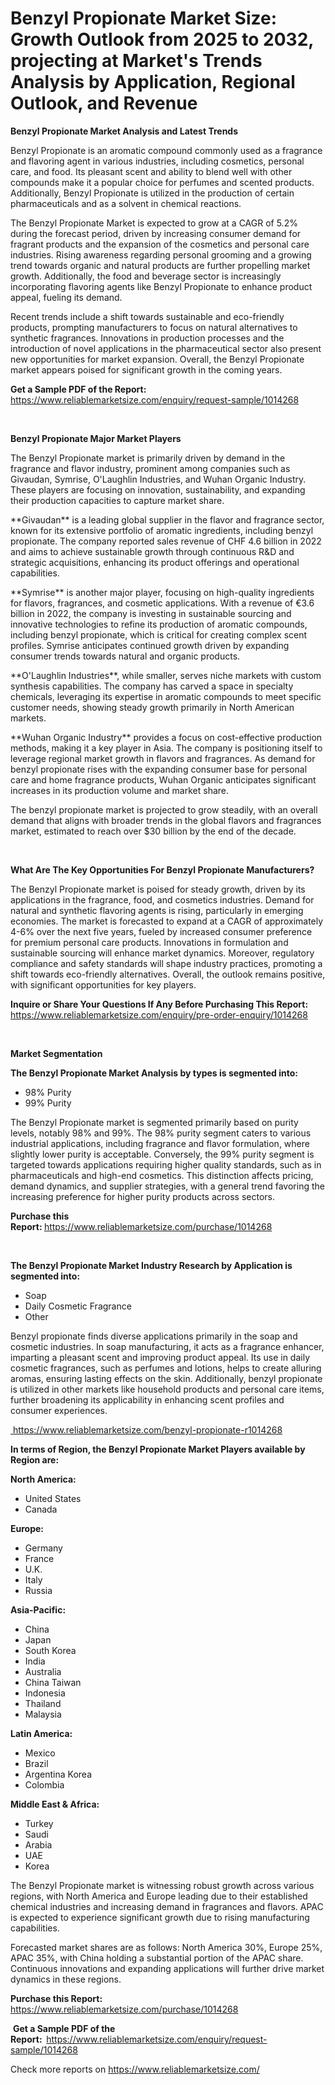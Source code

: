 <p><h1>Benzyl Propionate Market Size: Growth Outlook from 2025 to 2032, projecting at Market's Trends Analysis by Application, Regional Outlook, and Revenue</h1></p><p><strong>Benzyl Propionate Market Analysis and Latest Trends</strong></p>
<p><p>Benzyl Propionate is an aromatic compound commonly used as a fragrance and flavoring agent in various industries, including cosmetics, personal care, and food. Its pleasant scent and ability to blend well with other compounds make it a popular choice for perfumes and scented products. Additionally, Benzyl Propionate is utilized in the production of certain pharmaceuticals and as a solvent in chemical reactions.</p><p>The Benzyl Propionate Market is expected to grow at a CAGR of 5.2% during the forecast period, driven by increasing consumer demand for fragrant products and the expansion of the cosmetics and personal care industries. Rising awareness regarding personal grooming and a growing trend towards organic and natural products are further propelling market growth. Additionally, the food and beverage sector is increasingly incorporating flavoring agents like Benzyl Propionate to enhance product appeal, fueling its demand.</p><p>Recent trends include a shift towards sustainable and eco-friendly products, prompting manufacturers to focus on natural alternatives to synthetic fragrances. Innovations in production processes and the introduction of novel applications in the pharmaceutical sector also present new opportunities for market expansion. Overall, the Benzyl Propionate market appears poised for significant growth in the coming years.</p></p>
<p><strong>Get a Sample PDF of the Report:&nbsp;</strong> <a href="https://www.reliablemarketsize.com/enquiry/request-sample/1014268?utm_campaign=3275&utm_medium=2&utm_source=Github&utm_content=ia&utm_term=06032025&utm_id=benzyl-propionate">https://www.reliablemarketsize.com/enquiry/request-sample/1014268</a></p>
<p>&nbsp;</p>
<p><strong>Benzyl Propionate Major Market Players</strong></p>
<p><p>The Benzyl Propionate market is primarily driven by demand in the fragrance and flavor industry, prominent among companies such as Givaudan, Symrise, O'Laughlin Industries, and Wuhan Organic Industry. These players are focusing on innovation, sustainability, and expanding their production capacities to capture market share.</p><p>**Givaudan** is a leading global supplier in the flavor and fragrance sector, known for its extensive portfolio of aromatic ingredients, including benzyl propionate. The company reported sales revenue of CHF 4.6 billion in 2022 and aims to achieve sustainable growth through continuous R&D and strategic acquisitions, enhancing its product offerings and operational capabilities.</p><p>**Symrise** is another major player, focusing on high-quality ingredients for flavors, fragrances, and cosmetic applications. With a revenue of €3.6 billion in 2022, the company is investing in sustainable sourcing and innovative technologies to refine its production of aromatic compounds, including benzyl propionate, which is critical for creating complex scent profiles. Symrise anticipates continued growth driven by expanding consumer trends towards natural and organic products.</p><p>**O'Laughlin Industries**, while smaller, serves niche markets with custom synthesis capabilities. The company has carved a space in specialty chemicals, leveraging its expertise in aromatic compounds to meet specific customer needs, showing steady growth primarily in North American markets.</p><p>**Wuhan Organic Industry** provides a focus on cost-effective production methods, making it a key player in Asia. The company is positioning itself to leverage regional market growth in flavors and fragrances. As demand for benzyl propionate rises with the expanding consumer base for personal care and home fragrance products, Wuhan Organic anticipates significant increases in its production volume and market share.</p><p>The benzyl propionate market is projected to grow steadily, with an overall demand that aligns with broader trends in the global flavors and fragrances market, estimated to reach over $30 billion by the end of the decade.</p></p>
<p>&nbsp;</p>
<p><strong>What Are The Key Opportunities For Benzyl Propionate Manufacturers?</strong></p>
<p><p>The Benzyl Propionate market is poised for steady growth, driven by its applications in the fragrance, food, and cosmetics industries. Demand for natural and synthetic flavoring agents is rising, particularly in emerging economies. The market is forecasted to expand at a CAGR of approximately 4-6% over the next five years, fueled by increased consumer preference for premium personal care products. Innovations in formulation and sustainable sourcing will enhance market dynamics. Moreover, regulatory compliance and safety standards will shape industry practices, promoting a shift towards eco-friendly alternatives. Overall, the outlook remains positive, with significant opportunities for key players.</p></p>
<p><strong>Inquire or Share Your Questions If Any Before Purchasing This Report:</strong> <a href="https://www.reliablemarketsize.com/enquiry/pre-order-enquiry/1014268?utm_campaign=3275&utm_medium=2&utm_source=Github&utm_content=ia&utm_term=06032025&utm_id=benzyl-propionate">https://www.reliablemarketsize.com/enquiry/pre-order-enquiry/1014268</a></p>
<p>&nbsp;</p>
<p><strong>Market Segmentation</strong></p>
<p><strong>The Benzyl Propionate Market Analysis by types is segmented into:</strong></p>
<p><ul><li>98% Purity</li><li>99% Purity</li></ul></p>
<p><p>The Benzyl Propionate market is segmented primarily based on purity levels, notably 98% and 99%. The 98% purity segment caters to various industrial applications, including fragrance and flavor formulation, where slightly lower purity is acceptable. Conversely, the 99% purity segment is targeted towards applications requiring higher quality standards, such as in pharmaceuticals and high-end cosmetics. This distinction affects pricing, demand dynamics, and supplier strategies, with a general trend favoring the increasing preference for higher purity products across sectors.</p></p>
<p><strong>Purchase this Report:&nbsp;</strong><a href="https://www.reliablemarketsize.com/purchase/1014268?utm_campaign=3275&utm_medium=2&utm_source=Github&utm_content=ia&utm_term=06032025&utm_id=benzyl-propionate">https://www.reliablemarketsize.com/purchase/1014268</a></p>
<p>&nbsp;</p>
<p><strong>The Benzyl Propionate Market Industry Research by Application is segmented into:</strong></p>
<p><ul><li>Soap</li><li>Daily Cosmetic Fragrance</li><li>Other</li></ul></p>
<p><p>Benzyl propionate finds diverse applications primarily in the soap and cosmetic industries. In soap manufacturing, it acts as a fragrance enhancer, imparting a pleasant scent and improving product appeal. Its use in daily cosmetic fragrances, such as perfumes and lotions, helps to create alluring aromas, ensuring lasting effects on the skin. Additionally, benzyl propionate is utilized in other markets like household products and personal care items, further broadening its applicability in enhancing scent profiles and consumer experiences.</p></p>
<p><a href="https://www.reliablemarketsize.com/benzyl-propionate-r1014268?utm_campaign=3275&utm_medium=2&utm_source=Github&utm_content=ia&utm_term=06032025&utm_id=benzyl-propionate">&nbsp;https://www.reliablemarketsize.com/benzyl-propionate-r1014268</a></p>
<p><strong>In terms of Region, the Benzyl Propionate Market Players available by Region are:</strong></p>
<p>
    <p> <strong> North America: </strong>
        <ul>
            <li>United States</li>
            <li>Canada</li>
        </ul>
        </p> 
    <p> <strong> Europe: </strong>
        <ul>
            <li>Germany</li>
            <li>France</li>
            <li>U.K.</li>
            <li>Italy</li>
            <li>Russia</li>
        </ul>
        </p> 
    <p> <strong> Asia-Pacific: </strong>
        <ul>
            <li>China</li>
            <li>Japan</li>
            <li>South Korea</li>
            <li>India</li>
            <li>Australia</li>
            <li>China Taiwan</li>
            <li>Indonesia</li>
            <li>Thailand</li>
            <li>Malaysia</li>
        </ul>
        </p> 
    <p> <strong> Latin America: </strong>
        <ul>
            <li>Mexico</li>
            <li>Brazil</li>
            <li>Argentina Korea</li>
            <li>Colombia</li>
        </ul>
        </p> 
    <p> <strong> Middle East & Africa: </strong>
        <ul>
            <li>Turkey</li>
            <li>Saudi</li>
            <li>Arabia</li>
            <li>UAE</li>
            <li>Korea</li>
        </ul>
    </p>
    </p>
<p><p>The Benzyl Propionate market is witnessing robust growth across various regions, with North America and Europe leading due to their established chemical industries and increasing demand in fragrances and flavors. APAC is expected to experience significant growth due to rising manufacturing capabilities. </p><p>Forecasted market shares are as follows: North America 30%, Europe 25%, APAC 35%, with China holding a substantial portion of the APAC share. Continuous innovations and expanding applications will further drive market dynamics in these regions.</p></p>
<p><strong>Purchase this Report: </strong><a href="https://www.reliablemarketsize.com/purchase/1014268?utm_campaign=3275&utm_medium=2&utm_source=Github&utm_content=ia&utm_term=06032025&utm_id=benzyl-propionate">https://www.reliablemarketsize.com/purchase/1014268</a></p>
<p>&nbsp;<strong>Get a Sample PDF of the Report:&nbsp;&nbsp;</strong><a href="https://www.reliablemarketsize.com/enquiry/request-sample/1014268?utm_campaign=3275&utm_medium=2&utm_source=Github&utm_content=ia&utm_term=06032025&utm_id=benzyl-propionate">https://www.reliablemarketsize.com/enquiry/request-sample/1014268</a></p>
<p><strong></strong></p>
<p>Check more reports on <a href="https://www.reliablemarketsize.com/?utm_campaign=3275&utm_medium=2&utm_source=Github&utm_content=ia&utm_term=06032025&utm_id=benzyl-propionate">https://www.reliablemarketsize.com/</a></p>